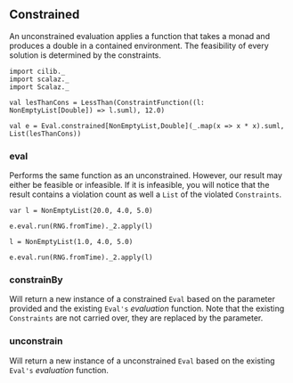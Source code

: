 ## Constrained

<div class="callout callout-info">
An unconstrained evaluation applies a function that takes a monad and produces a double in a contained environment.
The feasibility of every solution is determined by the constraints.
</div>

```tut:book:invisible
import cilib._ 
import scalaz._
import Scalaz._
```
```tut:book:silent
val lesThanCons = LessThan(ConstraintFunction((l: NonEmptyList[Double]) => l.suml), 12.0)
```
```tut:book
val e = Eval.constrained[NonEmptyList,Double](_.map(x => x * x).suml, List(lesThanCons))
```
### eval

Performs the same function as an unconstrained.
However, our result may either be feasible or infeasible.
If it is infeasible, you will notice that the result contains a violation count as well a `List` of the violated `Constraints`.

```tut:book:silent
var l = NonEmptyList(20.0, 4.0, 5.0)
```
```tut:book
e.eval.run(RNG.fromTime)._2.apply(l)
```
```tut:book:silent
l = NonEmptyList(1.0, 4.0, 5.0)
```
```tut:book
e.eval.run(RNG.fromTime)._2.apply(l)
```

### constrainBy

Will return a new instance of a constrained `Eval` based on the parameter provided and the existing `Eval's` *evaluation* function.
Note that the existing `Constraints` are not carried over, they are replaced by the parameter.

### unconstrain

Will return a new instance of a unconstrained `Eval` based on the existing `Eval's` *evaluation* function.